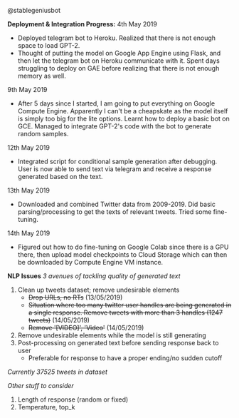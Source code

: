 @stablegeniusbot

**Deployment & Integration Progress:**
4th May 2019
- Deployed telegram bot to Heroku. Realized that there is not enough space to load GPT-2.
- Thought of putting the model on Google App Engine using Flask, and then let the telegram bot on Heroku communicate with it. Spent days struggling to deploy on GAE before realizing that there is not enough memory as well.

9th May 2019
- After 5 days since I started, I am going to put everything on Google Compute Engine. Apparently I can't be a cheapskate as the model itself is simply too big for the lite options. Learnt how to deploy a basic bot on GCE. Managed to integrate GPT-2's code with the bot to generate random samples.

12th May 2019
- Integrated script for conditional sample generation after debugging. User is now able to send text via telegram and receive a response generated based on the text.

13th May 2019
- Downloaded and combined Twitter data from 2009-2019. Did basic parsing/processing to get the texts of relevant tweets. Tried some fine-tuning.

14th May 2019
- Figured out how to do fine-tuning on Google Colab since there is a GPU there, then upload model checkpoints to Cloud Storage which can then be downloaded by Compute Engine VM instance.

**NLP Issues**
*3 avenues of tackling quality of generated text*
1) Clean up tweets dataset; remove undesirable elements
   - ~~Drop URLs, no RTs~~ (13/05/2019)
   - ~~Situation where too many twitter user handles are being generated in a single response. Remove tweets with more than 3 handles (1247 tweets)~~ (14/05/2019)
   - ~~Remove '[VIDEO]', 'Video'~~ (14/05/2019)
2) Remove undesirable elements while the model is still generating
3) Post-processing on generated text before sending response back to user
   - Preferable for response to have a proper ending/no sudden cutoff

*Currently 37525 tweets in dataset*

*Other stuff to consider*
1) Length of response (random or fixed)
2) Temperature, top_k